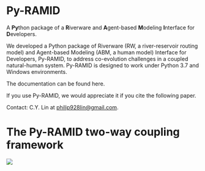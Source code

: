 # Py-RAMID
A **Py**thon package of a **R**iverware and **A**gent-based **M**odeling **I**nterface for **D**evelopers.

We developed a Python package of Riverware (RW, a river-reservoir routing model) and Agent-based Modeling (ABM, a human model) Interface for Developers, Py-RAMID, to address co-evolution challenges in a coupled natural-human system. Py-RAMID is designed to work under Python 3.7 and Windows environments. 

The documentation can be found here.

If you use Py-RAMID, we would appreciate it if you cite the following paper.

Contact: C.Y. Lin at philip928lin@gmail.com.

# The Py-RAMID two-way coupling framework
![](https://i.imgur.com/WQhMuvi.png)
